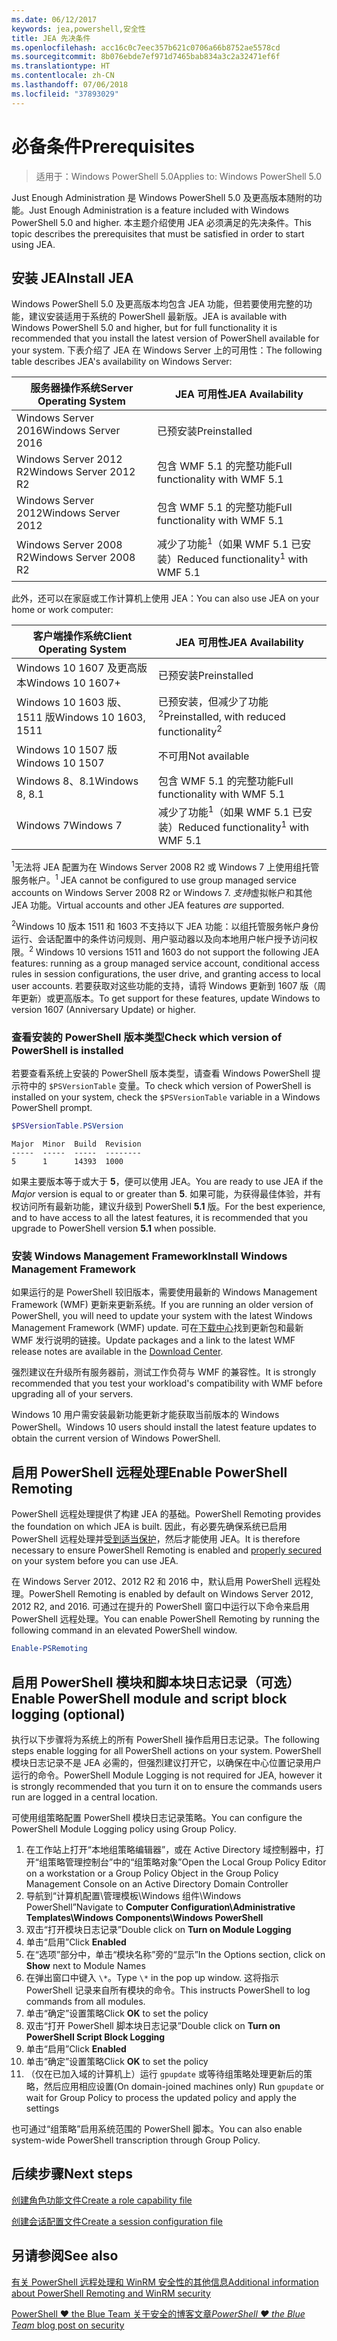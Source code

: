 ```yaml
---
ms.date: 06/12/2017
keywords: jea,powershell,安全性
title: JEA 先决条件
ms.openlocfilehash: acc16c0c7eec357b621c0706a66b8752ae5578cd
ms.sourcegitcommit: 8b076ebde7ef971d7465bab834a3c2a32471ef6f
ms.translationtype: HT
ms.contentlocale: zh-CN
ms.lasthandoff: 07/06/2018
ms.locfileid: "37893029"
---
```

# <a name="prerequisites"></a><span data-ttu-id="e6c52-103">必备条件</span><span class="sxs-lookup"><span data-stu-id="e6c52-103">Prerequisites</span></span>

> <span data-ttu-id="e6c52-104">适用于：Windows PowerShell 5.0</span><span class="sxs-lookup"><span data-stu-id="e6c52-104">Applies to: Windows PowerShell 5.0</span></span>

<span data-ttu-id="e6c52-105">Just Enough Administration 是 Windows PowerShell 5.0 及更高版本随附的功能。</span><span class="sxs-lookup"><span data-stu-id="e6c52-105">Just Enough Administration is a feature included with Windows PowerShell 5.0 and higher.</span></span>
<span data-ttu-id="e6c52-106">本主题介绍使用 JEA 必须满足的先决条件。</span><span class="sxs-lookup"><span data-stu-id="e6c52-106">This topic describes the prerequisites that must be satisfied in order to start using JEA.</span></span>

## <a name="install-jea"></a><span data-ttu-id="e6c52-107">安装 JEA</span><span class="sxs-lookup"><span data-stu-id="e6c52-107">Install JEA</span></span>

<span data-ttu-id="e6c52-108">Windows PowerShell 5.0 及更高版本均包含 JEA 功能，但若要使用完整的功能，建议安装适用于系统的 PowerShell 最新版。</span><span class="sxs-lookup"><span data-stu-id="e6c52-108">JEA is available with Windows PowerShell 5.0 and higher, but for full functionality it is recommended that you install the latest version of PowerShell available for your system.</span></span>
<span data-ttu-id="e6c52-109">下表介绍了 JEA 在 Windows Server 上的可用性：</span><span class="sxs-lookup"><span data-stu-id="e6c52-109">The following table describes JEA's availability on Windows Server:</span></span>

<span data-ttu-id="e6c52-110">服务器操作系统</span><span class="sxs-lookup"><span data-stu-id="e6c52-110">Server Operating System</span></span>   | <span data-ttu-id="e6c52-111">JEA 可用性</span><span class="sxs-lookup"><span data-stu-id="e6c52-111">JEA Availability</span></span>
--------------------------|--------------------------------
<span data-ttu-id="e6c52-112">Windows Server 2016</span><span class="sxs-lookup"><span data-stu-id="e6c52-112">Windows Server 2016</span></span>       | <span data-ttu-id="e6c52-113">已预安装</span><span class="sxs-lookup"><span data-stu-id="e6c52-113">Preinstalled</span></span>
<span data-ttu-id="e6c52-114">Windows Server 2012 R2</span><span class="sxs-lookup"><span data-stu-id="e6c52-114">Windows Server 2012 R2</span></span>    | <span data-ttu-id="e6c52-115">包含 WMF 5.1 的完整功能</span><span class="sxs-lookup"><span data-stu-id="e6c52-115">Full functionality with WMF 5.1</span></span>
<span data-ttu-id="e6c52-116">Windows Server 2012</span><span class="sxs-lookup"><span data-stu-id="e6c52-116">Windows Server 2012</span></span>       | <span data-ttu-id="e6c52-117">包含 WMF 5.1 的完整功能</span><span class="sxs-lookup"><span data-stu-id="e6c52-117">Full functionality with WMF 5.1</span></span>
<span data-ttu-id="e6c52-118">Windows Server 2008 R2</span><span class="sxs-lookup"><span data-stu-id="e6c52-118">Windows Server 2008 R2</span></span>    | <span data-ttu-id="e6c52-119">减少了功能<sup>1</sup>（如果 WMF 5.1 已安装）</span><span class="sxs-lookup"><span data-stu-id="e6c52-119">Reduced functionality<sup>1</sup> with WMF 5.1</span></span>

<span data-ttu-id="e6c52-120">此外，还可以在家庭或工作计算机上使用 JEA：</span><span class="sxs-lookup"><span data-stu-id="e6c52-120">You can also use JEA on your home or work computer:</span></span>

<span data-ttu-id="e6c52-121">客户端操作系统</span><span class="sxs-lookup"><span data-stu-id="e6c52-121">Client Operating System</span></span>   | <span data-ttu-id="e6c52-122">JEA 可用性</span><span class="sxs-lookup"><span data-stu-id="e6c52-122">JEA Availability</span></span>
--------------------------|-----------------------------------------------------
<span data-ttu-id="e6c52-123">Windows 10 1607 及更高版本</span><span class="sxs-lookup"><span data-stu-id="e6c52-123">Windows 10 1607+</span></span>          | <span data-ttu-id="e6c52-124">已预安装</span><span class="sxs-lookup"><span data-stu-id="e6c52-124">Preinstalled</span></span>
<span data-ttu-id="e6c52-125">Windows 10 1603 版、1511 版</span><span class="sxs-lookup"><span data-stu-id="e6c52-125">Windows 10 1603, 1511</span></span>     | <span data-ttu-id="e6c52-126">已预安装，但减少了功能<sup>2</sup></span><span class="sxs-lookup"><span data-stu-id="e6c52-126">Preinstalled, with reduced functionality<sup>2</sup></span></span>
<span data-ttu-id="e6c52-127">Windows 10 1507 版</span><span class="sxs-lookup"><span data-stu-id="e6c52-127">Windows 10 1507</span></span>           | <span data-ttu-id="e6c52-128">不可用</span><span class="sxs-lookup"><span data-stu-id="e6c52-128">Not available</span></span>
<span data-ttu-id="e6c52-129">Windows 8、8.1</span><span class="sxs-lookup"><span data-stu-id="e6c52-129">Windows 8, 8.1</span></span>            | <span data-ttu-id="e6c52-130">包含 WMF 5.1 的完整功能</span><span class="sxs-lookup"><span data-stu-id="e6c52-130">Full functionality with WMF 5.1</span></span>
<span data-ttu-id="e6c52-131">Windows 7</span><span class="sxs-lookup"><span data-stu-id="e6c52-131">Windows 7</span></span>                 | <span data-ttu-id="e6c52-132">减少了功能<sup>1</sup>（如果 WMF 5.1 已安装）</span><span class="sxs-lookup"><span data-stu-id="e6c52-132">Reduced functionality<sup>1</sup> with WMF 5.1</span></span>

<span data-ttu-id="e6c52-133"><sup>1</sup>无法将 JEA 配置为在 Windows Server 2008 R2 或 Windows 7 上使用组托管服务帐户。</span><span class="sxs-lookup"><span data-stu-id="e6c52-133"><sup>1</sup> JEA cannot be configured to use group managed service accounts on Windows Server 2008 R2 or Windows 7.</span></span>
<span data-ttu-id="e6c52-134">*支持*虚拟帐户和其他 JEA 功能。</span><span class="sxs-lookup"><span data-stu-id="e6c52-134">Virtual accounts and other JEA features *are* supported.</span></span>

<span data-ttu-id="e6c52-135"><sup>2</sup>Windows 10 版本 1511 和 1603 不支持以下 JEA 功能：以组托管服务帐户身份运行、会话配置中的条件访问规则、用户驱动器以及向本地用户帐户授予访问权限。</span><span class="sxs-lookup"><span data-stu-id="e6c52-135"><sup>2</sup> Windows 10 versions 1511 and 1603 do not support the following JEA features: running as a group managed service account, conditional access rules in session configurations, the user drive, and granting access to local user accounts.</span></span>
<span data-ttu-id="e6c52-136">若要获取对这些功能的支持，请将 Windows 更新到 1607 版（周年更新）或更高版本。</span><span class="sxs-lookup"><span data-stu-id="e6c52-136">To get support for these features, update Windows to version 1607 (Anniversary Update) or higher.</span></span>

### <a name="check-which-version-of-powershell-is-installed"></a><span data-ttu-id="e6c52-137">查看安装的 PowerShell 版本类型</span><span class="sxs-lookup"><span data-stu-id="e6c52-137">Check which version of PowerShell is installed</span></span>

<span data-ttu-id="e6c52-138">若要查看系统上安装的 PowerShell 版本类型，请查看 Windows PowerShell 提示符中的 `$PSVersionTable` 变量。</span><span class="sxs-lookup"><span data-stu-id="e6c52-138">To check which version of PowerShell is installed on your system, check the `$PSVersionTable` variable in a Windows PowerShell prompt.</span></span>

```powershell
$PSVersionTable.PSVersion
```

```output
Major  Minor  Build  Revision
-----  -----  -----  --------
5      1      14393  1000
```

<span data-ttu-id="e6c52-139">如果主要版本等于或大于 **5**，便可以使用 JEA。</span><span class="sxs-lookup"><span data-stu-id="e6c52-139">You are ready to use JEA if the *Major* version is equal to or greater than **5**.</span></span>
<span data-ttu-id="e6c52-140">如果可能，为获得最佳体验，并有权访问所有最新功能，建议升级到 PowerShell **5.1** 版。</span><span class="sxs-lookup"><span data-stu-id="e6c52-140">For the best experience, and to have access to all the latest features, it is recommended that you upgrade to PowerShell version **5.1** when possible.</span></span>

### <a name="install-windows-management-framework"></a><span data-ttu-id="e6c52-141">安装 Windows Management Framework</span><span class="sxs-lookup"><span data-stu-id="e6c52-141">Install Windows Management Framework</span></span>

<span data-ttu-id="e6c52-142">如果运行的是 PowerShell 较旧版本，需要使用最新的 Windows Management Framework (WMF) 更新来更新系统。</span><span class="sxs-lookup"><span data-stu-id="e6c52-142">If you are running an older version of PowerShell, you will need to update your system with the latest Windows Management Framework (WMF) update.</span></span>
<span data-ttu-id="e6c52-143">可在[下载中心](https://blogs.msdn.microsoft.com/powershell/2016/02/24/windows-management-framework-wmf-5-0-rtm-packages-has-been-republished/)找到更新包和最新 WMF 发行说明的链接。</span><span class="sxs-lookup"><span data-stu-id="e6c52-143">Update packages and a link to the latest WMF release notes are available in the [Download Center](https://blogs.msdn.microsoft.com/powershell/2016/02/24/windows-management-framework-wmf-5-0-rtm-packages-has-been-republished/).</span></span>

<span data-ttu-id="e6c52-144">强烈建议在升级所有服务器前，测试工作负荷与 WMF 的兼容性。</span><span class="sxs-lookup"><span data-stu-id="e6c52-144">It is strongly recommended that you test your workload's compatibility with WMF before upgrading all of your servers.</span></span>

<span data-ttu-id="e6c52-145">Windows 10 用户需安装最新功能更新才能获取当前版本的 Windows PowerShell。</span><span class="sxs-lookup"><span data-stu-id="e6c52-145">Windows 10 users should install the latest feature updates to obtain the current version of Windows PowerShell.</span></span>

## <a name="enable-powershell-remoting"></a><span data-ttu-id="e6c52-146">启用 PowerShell 远程处理</span><span class="sxs-lookup"><span data-stu-id="e6c52-146">Enable PowerShell Remoting</span></span>

<span data-ttu-id="e6c52-147">PowerShell 远程处理提供了构建 JEA 的基础。</span><span class="sxs-lookup"><span data-stu-id="e6c52-147">PowerShell Remoting provides the foundation on which JEA is built.</span></span>
<span data-ttu-id="e6c52-148">因此，有必要先确保系统已启用 PowerShell 远程处理并[受到适当保护](/powershell/scripting/setup/winrmsecurity)，然后才能使用 JEA。</span><span class="sxs-lookup"><span data-stu-id="e6c52-148">It is therefore necessary to ensure PowerShell Remoting is enabled and [properly secured](/powershell/scripting/setup/winrmsecurity) on your system before you can use JEA.</span></span>

<span data-ttu-id="e6c52-149">在 Windows Server 2012、2012 R2 和 2016 中，默认启用 PowerShell 远程处理。</span><span class="sxs-lookup"><span data-stu-id="e6c52-149">PowerShell Remoting is enabled by default on Windows Server 2012, 2012 R2, and 2016.</span></span>
<span data-ttu-id="e6c52-150">可通过在提升的 PowerShell 窗口中运行以下命令来启用 PowerShell 远程处理。</span><span class="sxs-lookup"><span data-stu-id="e6c52-150">You can enable PowerShell Remoting by running the following command in an elevated PowerShell window.</span></span>

```powershell
Enable-PSRemoting
```

## <a name="enable-powershell-module-and-script-block-logging-optional"></a><span data-ttu-id="e6c52-151">启用 PowerShell 模块和脚本块日志记录（可选）</span><span class="sxs-lookup"><span data-stu-id="e6c52-151">Enable PowerShell module and script block logging (optional)</span></span>

<span data-ttu-id="e6c52-152">执行以下步骤将为系统上的所有 PowerShell 操作启用日志记录。</span><span class="sxs-lookup"><span data-stu-id="e6c52-152">The following steps enable logging for all PowerShell actions on your system.</span></span>
<span data-ttu-id="e6c52-153">PowerShell 模块日志记录不是 JEA 必需的，但强烈建议打开它，以确保在中心位置记录用户运行的命令。</span><span class="sxs-lookup"><span data-stu-id="e6c52-153">PowerShell Module Logging is not required for JEA, however it is strongly recommended that you turn it on to ensure the commands users run are logged in a central location.</span></span>

<span data-ttu-id="e6c52-154">可使用组策略配置 PowerShell 模块日志记录策略。</span><span class="sxs-lookup"><span data-stu-id="e6c52-154">You can configure the PowerShell Module Logging policy using Group Policy.</span></span>

1. <span data-ttu-id="e6c52-155">在工作站上打开“本地组策略编辑器”，或在 Active Directory 域控制器中，打开“组策略管理控制台”中的“组策略对象”</span><span class="sxs-lookup"><span data-stu-id="e6c52-155">Open the Local Group Policy Editor on a workstation or a Group Policy Object in the Group Policy Management Console on an Active Directory Domain Controller</span></span>
2. <span data-ttu-id="e6c52-156">导航到“计算机配置\\管理模板\\Windows 组件\\Windows PowerShell”</span><span class="sxs-lookup"><span data-stu-id="e6c52-156">Navigate to **Computer Configuration\\Administrative Templates\\Windows Components\\Windows PowerShell**</span></span>
3. <span data-ttu-id="e6c52-157">双击“打开模块日志记录”</span><span class="sxs-lookup"><span data-stu-id="e6c52-157">Double click on **Turn on Module Logging**</span></span>
4. <span data-ttu-id="e6c52-158">单击“启用”</span><span class="sxs-lookup"><span data-stu-id="e6c52-158">Click **Enabled**</span></span>
5. <span data-ttu-id="e6c52-159">在“选项”部分中，单击“模块名称”旁的“显示”</span><span class="sxs-lookup"><span data-stu-id="e6c52-159">In the Options section, click on **Show** next to Module Names</span></span>
6. <span data-ttu-id="e6c52-160">在弹出窗口中键入 `\*`。</span><span class="sxs-lookup"><span data-stu-id="e6c52-160">Type `\*` in the pop up window.</span></span> <span data-ttu-id="e6c52-161">这将指示 PowerShell 记录来自所有模块的命令。</span><span class="sxs-lookup"><span data-stu-id="e6c52-161">This instructs PowerShell to log commands from all modules.</span></span>
7. <span data-ttu-id="e6c52-162">单击“确定”设置策略</span><span class="sxs-lookup"><span data-stu-id="e6c52-162">Click **OK** to set the policy</span></span>
8. <span data-ttu-id="e6c52-163">双击“打开 PowerShell 脚本块日志记录”</span><span class="sxs-lookup"><span data-stu-id="e6c52-163">Double click on **Turn on PowerShell Script Block Logging**</span></span>
9. <span data-ttu-id="e6c52-164">单击“启用”</span><span class="sxs-lookup"><span data-stu-id="e6c52-164">Click **Enabled**</span></span>
10. <span data-ttu-id="e6c52-165">单击“确定”设置策略</span><span class="sxs-lookup"><span data-stu-id="e6c52-165">Click **OK** to set the policy</span></span>
11. <span data-ttu-id="e6c52-166">（仅在已加入域的计算机上）运行 `gpupdate` 或等待组策略处理更新后的策略，然后应用相应设置</span><span class="sxs-lookup"><span data-stu-id="e6c52-166">(On domain-joined machines only) Run `gpupdate` or wait for Group Policy to process the updated policy and apply the settings</span></span>

<span data-ttu-id="e6c52-167">也可通过“组策略”启用系统范围的 PowerShell 脚本。</span><span class="sxs-lookup"><span data-stu-id="e6c52-167">You can also enable system-wide PowerShell transcription through Group Policy.</span></span>

## <a name="next-steps"></a><span data-ttu-id="e6c52-168">后续步骤</span><span class="sxs-lookup"><span data-stu-id="e6c52-168">Next steps</span></span>

[<span data-ttu-id="e6c52-169">创建角色功能文件</span><span class="sxs-lookup"><span data-stu-id="e6c52-169">Create a role capability file</span></span>](role-capabilities.md)

[<span data-ttu-id="e6c52-170">创建会话配置文件</span><span class="sxs-lookup"><span data-stu-id="e6c52-170">Create a session configuration file</span></span>](session-configurations.md)

## <a name="see-also"></a><span data-ttu-id="e6c52-171">另请参阅</span><span class="sxs-lookup"><span data-stu-id="e6c52-171">See also</span></span>

[<span data-ttu-id="e6c52-172">有关 PowerShell 远程处理和 WinRM 安全性的其他信息</span><span class="sxs-lookup"><span data-stu-id="e6c52-172">Additional information about PowerShell Remoting and WinRM security</span></span>](/powershell/scripting/setup/winrmsecurity)

[<span data-ttu-id="e6c52-173">PowerShell ♥ the Blue Team 关于安全的博客文章</span><span class="sxs-lookup"><span data-stu-id="e6c52-173">*PowerShell ♥ the Blue Team* blog post on security</span></span>](https://blogs.msdn.microsoft.com/powershell/2015/06/09/powershell-the-blue-team/)